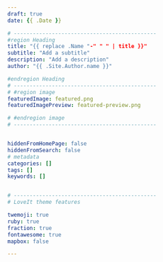 ```yaml
---
draft: true
date: {{ .Date }}

# ---------------------------------------------
#region Heading
title: "{{ replace .Name "-" " " | title }}"
subtitle: "Add a subtitle"
description: "Add a description"
author: "{{ .Site.Author.name }}"

#endregion Heading
# ---------------------------------------------
# #region image
featuredImage: featured.png
featuredImagePreview: featured-preview.png

# #endregion image
# ---------------------------------------------


hiddenFromHomePage: false
hiddenFromSearch: false
# metadata
categories: []
tags: []
keywords: []


# ---------------------------------------------
# LoveIt theme features

twemoji: true
ruby: true
fraction: true
fontawesome: true
mapbox: false

---
```


<!-- Start the post with an introductory paragraph suitable for a summary  -->
